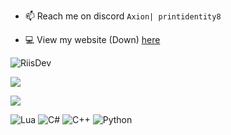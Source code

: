 - 📫 Reach me on discord `Axion| printidentity8`

- 💻 View my website (Down) [here](wwww)

<p align="left"> <img src="https://komarev.com/ghpvc/?username=RiisDev&label=Profile%20views&color=0e75b6&style=for-the-badge" alt="RiisDev" /> </p>
<p><img align="center" src="https://github-readme-stats.vercel.app/api/top-langs/?username=RiisDev&layout=compact&theme=dark"" <a/></p>
<p><img align="center" src="https://github-readme-stats.vercel.app/api?username=RiisDev&show_icons=true&theme=dark"" /></p>

<p align="left">
  <img src="https://img.shields.io/badge/Lua-2C2D72?logo=lua&logoColor=white" alt="Lua"/>
  <img src="https://img.shields.io/badge/C%23-239120?logo=c-sharp&logoColor=white" alt="C#"/>
  <img src="https://img.shields.io/badge/C++-00599C?logo=c%2B%2B&logoColor=white" alt="C++"/>
  <img src="https://img.shields.io/badge/Python-3776AB?logo=python&logoColor=white" alt="Python"/>
</p>


